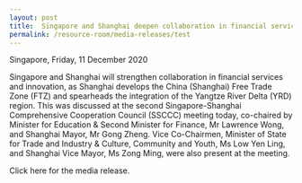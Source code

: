 ```yaml
---
layout: post
title:  Singapore and Shanghai deepen collaboration in financial services and innovation to expand gateway to respective regions
permalink: /resource-room/media-releases/test
---
```

Singapore, Friday, 11 December 2020

Singapore and Shanghai will strengthen collaboration in financial services and innovation, as Shanghai develops the China (Shanghai) Free Trade Zone (FTZ) and spearheads the integration of the Yangtze River Delta (YRD) region. This was discussed at the second Singapore-Shanghai Comprehensive Cooperation Council (SSCCC) meeting today, co-chaired by Minister for Education & Second Minister for Finance, Mr Lawrence Wong, and Shanghai Mayor, Mr Gong Zheng. Vice Co-Chairmen, Minister of State for Trade and Industry & Culture, Community and Youth, Ms Low Yen Ling, and Shanghai Vice Mayor, Ms Zong Ming, were also present at the meeting.

Click here for the media release.
